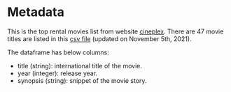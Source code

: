 # Metadata

This is the top rental movies list from website [cineplex](https://store.cineplex.com/collection2017?type=Top%20Rentals). There are 47 movie titles are listed in this [csv file](https://github.com/Andy-Pham-72/Top-Rentals-Cineplex/blob/master/Data%20Collecting/cineplex%20dataset/rentals_list.csv) (updated on November 5th, 2021).

The dataframe has below columns:

* title (string): international title of the movie.
* year (integer): release year.
* synopsis (string): snippet of the movie story.
